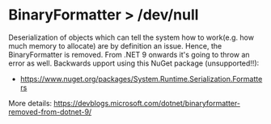# BinaryFormatter > /dev/null
Deserialization of objects which can tell the system how to work(e.g. how much memory to allocate) are by definition an issue. Hence, the BinaryFormatter is removed. From .NET 9 onwards it's going to throw an error as well.
Backwards upport using this NuGet package (unsupported!!): 
- https://www.nuget.org/packages/System.Runtime.Serialization.Formatters 


More details: https://devblogs.microsoft.com/dotnet/binaryformatter-removed-from-dotnet-9/